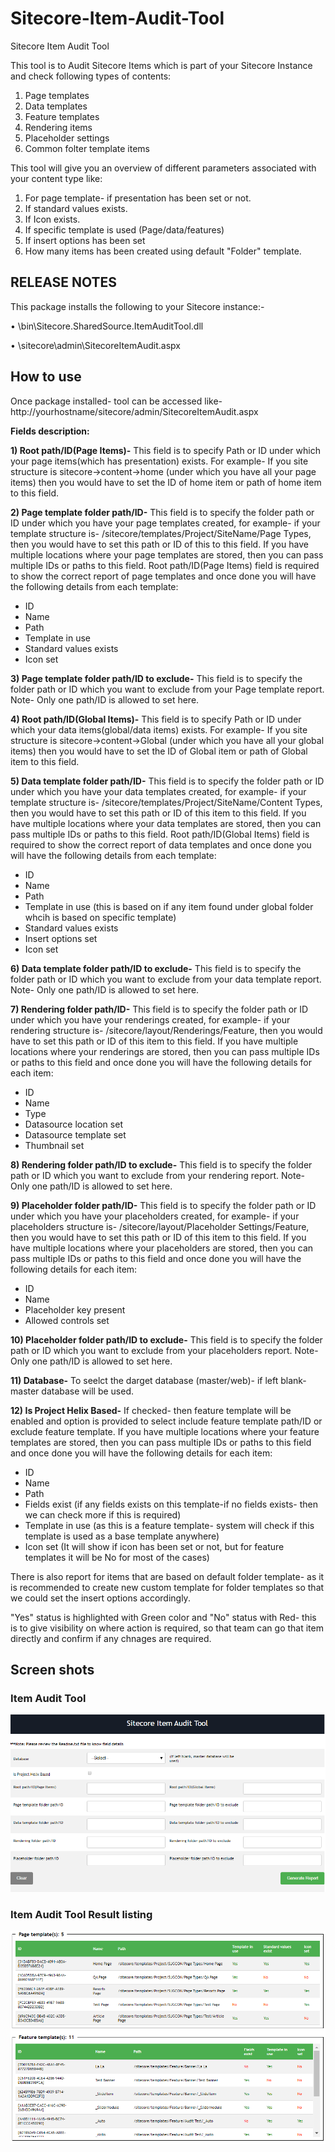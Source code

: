 # Sitecore-Item-Audit-Tool
Sitecore Item Audit Tool

This tool is to Audit Sitecore Items which is part of your Sitecore Instance and check following types of contents:

1) Page templates
2) Data templates
3) Feature templates
4) Rendering items
5) Placeholder settings
6) Common folter template items

This tool will give you an overview of different parameters associated with your content type like:

1) For page template- if presentation has been set or not.
2) If standard values exists.
3) If Icon exists.
4) If specific template is used (Page/data/features)
5) If insert options has been set
6) How many items has been created using default "Folder" template.


## RELEASE NOTES
This package installs the following to your Sitecore instance:- 

•	\bin\Sitecore.SharedSource.ItemAuditTool.dll

•	\sitecore\admin\SitecoreItemAudit.aspx


## How to use

Once package installed- tool can be accessed like- http://yourhostname/sitecore/admin/SitecoreItemAudit.aspx

**Fields description:**

**1) Root path/ID(Page Items)-** This field is to specify Path or ID under which your page items(which has presentation) exists.
	For example- If you site structure is sitecore->content->home (under which you have all your page items) then you would have to set the ID of home item or path of home item to this field.
	
**2) Page template folder path/ID-** This field is to specify the folder path or ID under which you have your page templates created, for example- if your template structure is- /sitecore/templates/Project/SiteName/Page Types, 
then you would have to set this path or ID of this to this field.
If you have multiple locations where your page templates are stored, then you can pass multiple IDs or paths to this field.
Root path/ID(Page Items) field is required to show the correct report of page templates and once done you will have the following details from each template:
* ID
* Name
* Path
* Template in use
* Standard values exists
* Icon set

**3) Page template folder path/ID to exclude-** This field is to specify the folder path or ID which you want to exclude from your Page template report.
Note- Only one path/ID is allowed to set here.


**4) Root path/ID(Global Items)-** This field is to specify Path or ID under which your data items(global/data items) exists.
	For example- If you site structure is sitecore->content->Global (under which you have all your global items) then you would have to set the ID of Global item or path of Global item to this field.

**5) Data template folder path/ID-** This field is to specify the folder path or ID under which you have your data templates created, for example- if your template structure is- /sitecore/templates/Project/SiteName/Content Types, 
then you would have to set this path or ID of this item to this field.
If you have multiple locations where your data templates are stored, then you can pass multiple IDs or paths to this field.
Root path/ID(Global Items) field is required to show the correct report of data templates and once done you will have the following details from each template:
* ID
* Name
* Path
* Template in use (this is based on if any item found under global folder whcih is based on specific template)
* Standard values exists
* Insert options set
* Icon set

**6) Data template folder path/ID to exclude-** This field is to specify the folder path or ID which you want to exclude from your data template report.
Note- Only one path/ID is allowed to set here.

**7) Rendering folder path/ID-** This field is to specify the folder path or ID under which you have your renderings created, for example- if your rendering structure is- /sitecore/layout/Renderings/Feature, 
then you would have to set this path or ID of this item to this field.
If you have multiple locations where your renderings are stored, then you can pass multiple IDs or paths to this field and once done you will have the following details for each item:
* ID
* Name
* Type
* Datasource location set
* Datasource template set
* Thumbnail set


**8) Rendering folder path/ID to exclude-** This field is to specify the folder path or ID which you want to exclude from your rendering report.
Note- Only one path/ID is allowed to set here.

**9) Placeholder folder path/ID-** This field is to specify the folder path or ID under which you have your placeholders created, for example- if your placeholders structure is- /sitecore/layout/Placeholder Settings/Feature, 
then you would have to set this path or ID of this item to this field.
If you have multiple locations where your placeholders are stored, then you can pass multiple IDs or paths to this field and once done you will have the following details for each item:
* ID
* Name
* Placeholder key present
* Allowed controls set

**10) Placeholder folder path/ID to exclude-** This field is to specify the folder path or ID which you want to exclude from your placeholders report.
Note- Only one path/ID is allowed to set here.

**11) Database-** To seelct the darget database (master/web)- if left blank- master database will be used.

**12) Is Project Helix Based-** If checked- then feature template will be enabled and option is provided to select include feature template path/ID or exclude feature template.
If you have multiple locations where your feature templates are stored, then you can pass multiple IDs or paths to this field and once done you will have the following details for each item:
* ID
* Name
* Path
* Fields exist (if any fields exists on this template-if no fields exists- then we can check more if this is required)
* Template in use (as this is a feature template- system will check if this template is used as a base template anywhere)
* Icon set (It will show if icon has been set or not, but for feature templates it will be No for most of the cases)

There is also report for items that are based on default folder template- as it is recommended to create new custom template for folder templates so that we could set the insert options accordingly.

"Yes" status is highlighted with Green color and "No" status with Red- this is to give visibility on where action is required, so that team can go that item directly and confirm if any chnages are required.

## Screen shots

### Item Audit Tool
![Sitecore Item Audit tool](images/SitecoreItemAuditToolSection.PNG)

### Item Audit Tool Result listing
![Sitecore Item Audit tool listing](images/SitecoreItemAuditToolResultListing.PNG)
